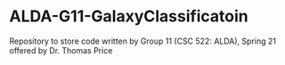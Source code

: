 # ALDA-G11-GalaxyClassificatoin
Repository to store code written by Group 11 (CSC 522: ALDA), Spring 21 offered by Dr. Thomas Price  
